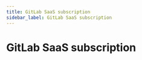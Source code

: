 ```yaml
---
title: GitLab SaaS subscription
sidebar_label: GitLab SaaS subscription
---
```


# GitLab SaaS subscription


